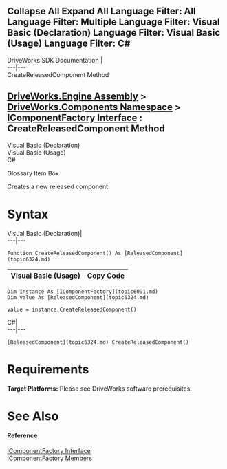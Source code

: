 Collapse All Expand All Language Filter: All  Language Filter: Multiple  Language Filter: Visual Basic (Declaration) Language Filter: Visual Basic (Usage) Language Filter: C#  
---  
DriveWorks SDK Documentation  |   
---|---  
CreateReleasedComponent Method   
  
[DriveWorks.Engine Assembly](topic2156.md) > [DriveWorks.Components Namespace](topic6089.md) > [IComponentFactory Interface](topic6091.md) : CreateReleasedComponent Method  
---  
  
Visual Basic (Declaration)    
Visual Basic (Usage)    
C# 

Glossary Item Box

Creates a new released component. 

# Syntax

Visual Basic (Declaration)|   
---|---  
      
    
    Function CreateReleasedComponent() As [ReleasedComponent](topic6324.md)  
  
Visual Basic (Usage)| Copy Code  
---|---  
      
    
    Dim instance As [IComponentFactory](topic6091.md)
    Dim value As [ReleasedComponent](topic6324.md)
     
    value = instance.CreateReleasedComponent()  
  
C#|   
---|---  
      
    
    [ReleasedComponent](topic6324.md) CreateReleasedComponent()  
  
# Requirements

**Target Platforms:** Please see DriveWorks software prerequisites.

# See Also

#### Reference

[IComponentFactory Interface](topic6091.md)   
[IComponentFactory Members](topic6092.md)


